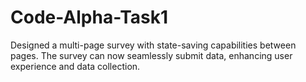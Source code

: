 # Code-Alpha-Task1
Designed a multi-page survey with state-saving capabilities between pages. The survey can now seamlessly submit data, enhancing user experience and data collection.
